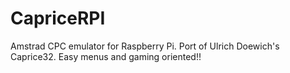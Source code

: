 # CapriceRPI
Amstrad CPC emulator for Raspberry Pi. Port of Ulrich Doewich's Caprice32. Easy menus and gaming oriented!!  
